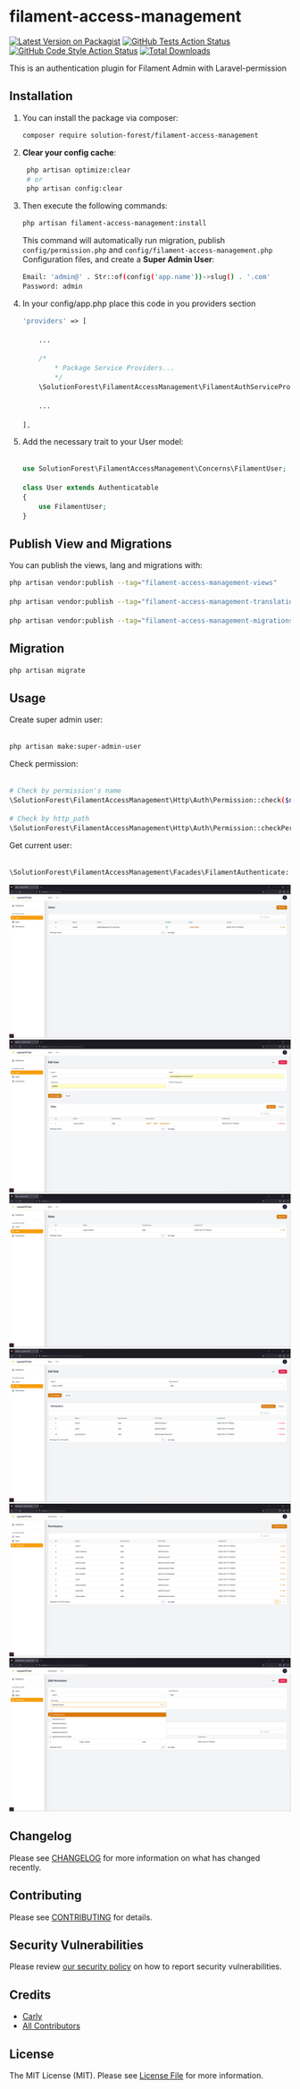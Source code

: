 # filament-access-management

[![Latest Version on Packagist](https://img.shields.io/packagist/v/solution-forest/filament-access-management.svg?style=flat-square)](https://packagist.org/packages/solution-forest/filament-access-management)
[![GitHub Tests Action Status](https://img.shields.io/github/workflow/status/solution-forest/filament-access-management/run-tests?label=tests)](https://github.com/solution-forest/filament-access-management/actions?query=workflow%3Arun-tests+branch%3Amain)
[![GitHub Code Style Action Status](https://img.shields.io/github/workflow/status/solution-forest/filament-access-management/Check%20&%20fix%20styling?label=code%20style)](https://github.com/solution-forest/filament-access-management/actions?query=workflow%3A"Check+%26+fix+styling"+branch%3Amain)
[![Total Downloads](https://img.shields.io/packagist/dt/solution-forest/filament-access-management.svg?style=flat-square)](https://packagist.org/packages/solution-forest/filament-access-management)


This is an authentication plugin for Filament Admin with Laravel-permission

## Installation

1. You can install the package via composer:
    ```bash
    composer require solution-forest/filament-access-management
    ```

2. **Clear your config cache**:
   ```bash
    php artisan optimize:clear
    # or
    php artisan config:clear
   ```
3. Then execute the following commands:
   ```bash
   php artisan filament-access-management:install
   ```
    This command will automatically run migration, publish `config/permission.php` and `config/filament-access-management.php` Configuration files, and create a **Super Admin User**:
    ```bash
    Email: 'admin@' . Str::of(config('app.name'))->slug() . '.com'
    Password: admin
    ```

4. In your config/app.php place this code in you providers section
    ``` php
    'providers' => [

        ...

        /*
            * Package Service Providers...
            */
        \SolutionForest\FilamentAccessManagement\FilamentAuthServiceProvider::class,

        ...

    ],
    ```
5. Add the necessary trait to your User model:

    ```php

    use SolutionForest\FilamentAccessManagement\Concerns\FilamentUser;

    class User extends Authenticatable
    {
        use FilamentUser;
    }
    ```

## Publish View and Migrations

You can publish the views, lang and migrations with:

```bash
php artisan vendor:publish --tag="filament-access-management-views"

php artisan vendor:publish --tag="filament-access-management-translations"

php artisan vendor:publish --tag="filament-access-management-migrations"
```

## Migration

```bash
php artisan migrate
```

## Usage

Create super admin user:

```bash

php artisan make:super-admin-user

```

Check permission:
```bash

# Check by permission's name
\SolutionForest\FilamentAccessManagement\Http\Auth\Permission::check($name)

# Check by http_path
\SolutionForest\FilamentAccessManagement\Http\Auth\Permission::checkPermission($path)

```

Get current user:
``` bash

\SolutionForest\FilamentAccessManagement\Facades\FilamentAuthenticate::user();

```

![image](./assets/images/user_1.png)
![image](./assets/images/user_2.png)
![image](./assets/images/role_1.png)
![image](./assets/images/role_2.png)
![image](./assets/images/permission_1.png)
![image](./assets/images/permission_2.png)

## Changelog

Please see [CHANGELOG](CHANGELOG.md) for more information on what has changed recently.

## Contributing

Please see [CONTRIBUTING](.github/CONTRIBUTING.md) for details.

## Security Vulnerabilities

Please review [our security policy](../../security/policy) on how to report security vulnerabilities.

## Credits

- [Carly](https://github.com/n/a)
- [All Contributors](../../contributors)

## License

The MIT License (MIT). Please see [License File](LICENSE.md) for more information.
